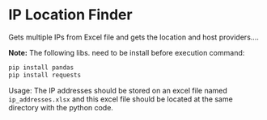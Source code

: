 # IP Location Finder

Gets multiple IPs from Excel file and gets the location and host providers....

__Note:__ The following libs. need to be install before execution command:

```bash
pip install pandas
pip install requests
```

Usage: The IP addresses should be stored on an excel file named ```ip_addresses.xlsx``` and this excel file should be located at the same directory with the python code.
